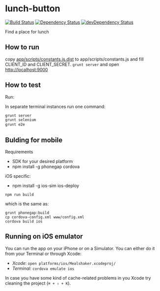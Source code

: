 lunch-button
============
[![Build Status](https://jenkins.cometlab.co/buildStatus/icon?job=Mealshaker/lunch-button/develop)](https://jenkins.cometlab.co/job/Mealshaker/job/lunch-button/branch/develop/)
[![Dependency Status](https://jenkins.cometlab.co:446/cometcult/lunch-button.svg)](https://jenkins.cometlab.co:446/cometcult/lunch-button)
[![devDependency Status](https://jenkins.cometlab.co:446/cometcult/lunch-button/dev-status.svg)](https://jenkins.cometlab.co:446/cometcult/lunch-button#info=devDependencies)

Find a place for lunch

How to run
------------

copy [app/scripts/constants.js.dist](app/scripts/constants.js.dist) to app/scripts/constants.js and fill CLIENT_ID and CLIENT_SECRET.
`grunt server` and open [http://localhost:9000](http://localhost:9000)

How to test
-----------

Run:

In separate terminal instances run one command:

```bash
grunt server
grunt selenium
grunt e2e
```

Bulding for mobile
------------------
Requirements
- SDK for your desired platform
- npm install -g phonegap cordova

iOS specific:
- npm install -g ios-sim ios-deploy

```
npm run build
```

which is the same as:

```
grunt phonegap:build
cp cordova-config.xml www/config.xml
cordova build ios
```

Running on iOS emulator
-----------------------

You can run the app on your iPhone or on a Simulator. You can either do it from your Terminal or through Xcode:

* *Xcode*: `open platforms/ios/Mealshaker.xcodeproj/`
* *Terminal*: `cordova emulate ios`

In case you have some kind of cache-related problems in you Xcode try cleaning the project (`⌘ + ⇧ + K`).

